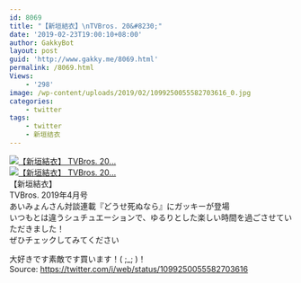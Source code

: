 ```yaml
---
id: 8069
title: "【新垣結衣】\nTVBros. 20&#8230;"
date: '2019-02-23T19:00:10+08:00'
author: GakkyBot
layout: post
guid: 'http://www.gakky.me/8069.html'
permalink: /8069.html
Views:
    - '298'
image: /wp-content/uploads/2019/02/1099250055582703616_0.jpg
categories:
    - twitter
tags:
    - twitter
    - 新垣结衣
---
```


[![【新垣結衣】
TVBros. 20...](http://www.yui-aragaki.org/wp-content/uploads/2019/02/1099250055582703616_0.jpg)](http://www.yui-aragaki.org/wp-content/uploads/2019/02/1099250055582703616_0.jpg)  
[![【新垣結衣】
TVBros. 20...](http://www.yui-aragaki.org/wp-content/uploads/2019/02/1099250055582703616_1.jpg)](http://www.yui-aragaki.org/wp-content/uploads/2019/02/1099250055582703616_1.jpg)  
【新垣結衣】  
TVBros. 2019年4月号  
あいみょんさん対談連載『どうせ死ぬなら』にガッキーが登場  
いつもとは違うシュチュエーションで、ゆるりとした楽しい時間を過ごさせていただきました！  
ぜひチェックしてみてください

大好きです素敵です買います！( ;\_; )！  
Source: <https://twitter.com/i/web/status/1099250055582703616>